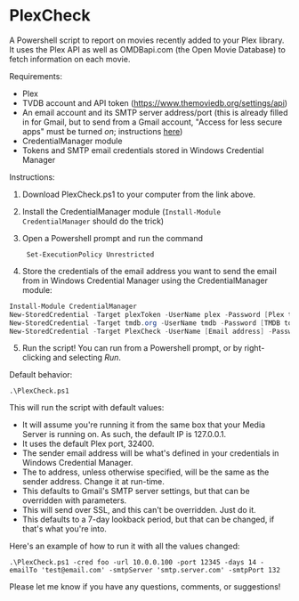 # PlexCheck
A Powershell script to report on movies recently added to your Plex library. It uses the Plex API as well as OMDBapi.com (the Open Movie Database) to fetch information on each movie.

Requirements:
- Plex
- TVDB account and API token (https://www.themoviedb.org/settings/api)
- An email account and its SMTP server address/port (this is already filled in for Gmail, but to send from a Gmail account, "Access for less secure apps" must be turned *on*; instructions [here](https://support.google.com/accounts/answer/6010255?hl=en))
- CredentialManager module
- Tokens and SMTP email credentials stored in Windows Credential Manager

Instructions:

1. Download PlexCheck.ps1 to your computer from the link above.
2. Install the CredentialManager module (`Install-Module CredentialManager` should do the trick)
3. Open a Powershell prompt and run the command

        Set-ExecutionPolicy Unrestricted

4. Store the credentials of the email address you want to send the email from in Windows Credential Manager using the CredentialManager module:

```powershell
Install-Module CredentialManager
New-StoredCredential -Target plexToken -UserName plex -Password [Plex token] -Type Generic -Persist LocalMachine
New-StoredCredential -Target tmdb.org -UserName tmdb -Password [TMDB token] -Type Generic -Persist LocalMachine
New-StoredCredential -Target PlexCheck -UserName [Email address] -Password [Email password] -Type Generic -Persist LocalMachine
```
5. Run the script! You can run from a Powershell prompt, or by right-clicking and selecting *Run*.

Default behavior:

    .\PlexCheck.ps1

This will run the script with default values:

- It will assume you're running it from the same box that your Media Server is running on. As such, the default IP is 127.0.0.1.
- It uses the default Plex port, 32400.
- The sender email address will be what's defined in your credentials in Windows Credential Manager.
- The to address, unless otherwise specified, will be the same as the sender address. Change it at run-time.
- This defaults to Gmail's SMTP server settings, but that can be overridden with parameters.
- This will send over SSL, and this can't be overridden. Just do it.
- This defaults to a 7-day lookback period, but that can be changed, if that's what you're into.

Here's an example of how to run it with all the values changed:

    .\PlexCheck.ps1 -cred foo -url 10.0.0.100 -port 12345 -days 14 -emailTo 'test@email.com' -smtpServer 'smtp.server.com' -smtpPort 132

Please let me know if you have any questions, comments, or suggestions!
